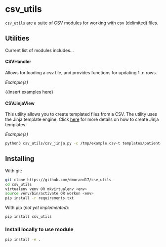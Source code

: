 # csv_utils

`csv_utils` are a suite of CSV modules for working with csv (delimited) files.

## Utilities
Current list of modules includes...

#### CSVHandler
Allows for loading a csv file, and provides functions for updating 1..n rows.

*Example(s)*

{{insert examples here}

#### CSVJinjaView
This utility allows you to create templated files from a CSV.  The utility uses the Jinja template engine.  Click [here](https://jinja.palletsprojects.com/en/2.10.x/) for more details on how to create Jinja templates.

*Example(s)*

```bash
python3 csv_utils/csv_jinja.py -c /tmp/example.csv-t templates/patient-resource-delete.j2
```

## Installing
With git:
```bash
git clone https://github.com/dmorand17/csv_utils
cd csv_utils
virtualenv venv OR mkvirtualenv <env>
source venv/bin/activate OR workon <env>
pip install -r requirements.txt
```

With pip (_not yet implemented_):
```bash
pip install csv_utils
```

### Install locally to use module
```bash
pip install -e .
```